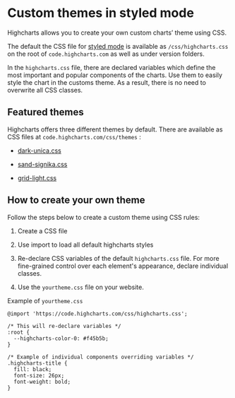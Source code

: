 Custom themes in styled mode
===

Highcharts allows you to create your own custom charts’ theme using CSS.

The default the CSS file for [styled mode](https://www.highcharts.com/docs/chart-design-and-style/style-by-css) is available as `/css/highcharts.css` on the root of `code.highcharts.com` as well as under version folders.

In the `highcharts.css` file, there are declared variables which define the most important and popular components of the charts. Use them to easily style the chart in the customs theme. As a result, there is no need to overwrite all CSS classes.

Featured themes
---------------

Highcharts offers three different themes by default. There are available as CSS files at `code.highcharts.com/css/themes` :

*   [dark-unica.css](https://code.highcharts.com/css/themes/dark-unica.css)

*   [sand-signika.css](https://code.highcharts.com/css/themes/sand-signika.css)

*   [grid-light.css](https://code.highcharts.com/css/themes/grid-light.css)


How to create your own theme
----------------------------


Follow the steps below to create a custom theme using CSS rules:

1.  Create a CSS file

2.  Use import to load all default highcharts styles

3.  Re-declare CSS variables of the default `highcharts.css` file. For more fine-grained control over each element's appearance, declare individual classes.

4.  Use the `yourtheme.css` file on your website.


Example of `yourtheme.css`


    @import 'https://code.highcharts.com/css/highcharts.css';

    /* This will re-declare variables */
    :root {
      --highcharts-color-0: #f45b5b;
    }

    /* Example of individual components overriding variables */
    .highcharts-title {
      fill: black;
      font-size: 26px;
      font-weight: bold;
    }

